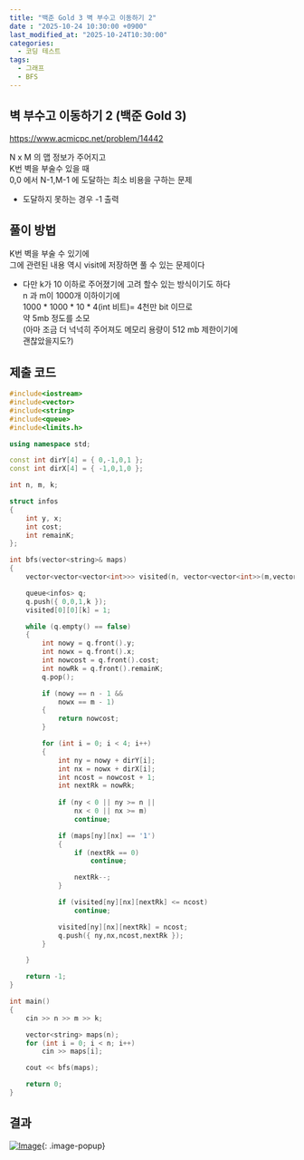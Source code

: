 ```yaml
---
title: "백준 Gold 3 벽 부수고 이동하기 2"
date : "2025-10-24 10:30:00 +0900"
last_modified_at: "2025-10-24T10:30:00"
categories:
  - 코딩 테스트
tags:
  - 그래프
  - BFS
---
```


## 벽 부수고 이동하기 2 (백준 Gold 3)
<https://www.acmicpc.net/problem/14442><br>

N x M 의 맵 정보가 주어지고<br>
K번 벽을 부술수 있을 때<br>
0,0 에서 N-1,M-1 에 도달하는 최소 비용을 구하는 문제<br>

- 도달하지 못하는 경우 -1 출력<br>

## 풀이 방법

K번 벽을 부술 수 있기에<br>
그에 관련된 내용 역시 visit에 저장하면 풀 수 있는 문제이다<br>

- 다만 k가 10 이하로 주어졌기에 고려 할수 있는 방식이기도 하다<br>
  n 과 m이 1000개 이하이기에<br>
  1000 * 1000 * 10 * 4(int 비트)= 4천만 bit 이므로<br>
  약 5mb 정도를 소모<br>
  (아마 조금 더 넉넉히 주어져도 메모리 용량이 512 mb 제한이기에<br>
  괜찮았을지도?)<br>

## 제출 코드

```cpp
#include<iostream>
#include<vector>
#include<string>
#include<queue>
#include<limits.h>

using namespace std;

const int dirY[4] = { 0,-1,0,1 };
const int dirX[4] = { -1,0,1,0 };

int n, m, k;

struct infos
{
	int y, x;
	int cost;
	int remainK;
};

int bfs(vector<string>& maps)
{
	vector<vector<vector<int>>> visited(n, vector<vector<int>>(m,vector<int>(k + 1,INT_MAX)));

	queue<infos> q;
	q.push({ 0,0,1,k });
	visited[0][0][k] = 1;

	while (q.empty() == false)
	{
		int nowy = q.front().y;
		int nowx = q.front().x;
		int nowcost = q.front().cost;
		int nowRk = q.front().remainK;
		q.pop();

		if (nowy == n - 1 &&
			nowx == m - 1)
		{
			return nowcost;
		}

		for (int i = 0; i < 4; i++)
		{
			int ny = nowy + dirY[i];
			int nx = nowx + dirX[i];
			int ncost = nowcost + 1;
			int nextRk = nowRk;
			
			if (ny < 0 || ny >= n ||
				nx < 0 || nx >= m)
				continue;

			if (maps[ny][nx] == '1')
			{
				if (nextRk == 0)
					continue;

				nextRk--;
			}

			if (visited[ny][nx][nextRk] <= ncost)
				continue;

			visited[ny][nx][nextRk] = ncost;
			q.push({ ny,nx,ncost,nextRk });
		}

	}

	return -1;
}

int main()
{
	cin >> n >> m >> k;

	vector<string> maps(n);
	for (int i = 0; i < n; i++)
		cin >> maps[i];

	cout << bfs(maps);

	return 0;
}
```

## 결과
[![Image](https://github.com/user-attachments/assets/59469a57-e3b3-4cf6-8cf3-ff80c283caf3)](https://github.com/user-attachments/assets/59469a57-e3b3-4cf6-8cf3-ff80c283caf3){: .image-popup}<br>
